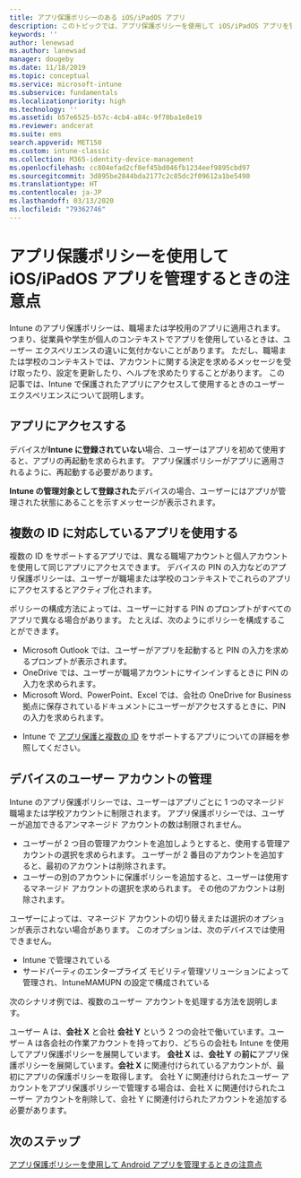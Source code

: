 ```yaml
---
title: アプリ保護ポリシーのある iOS/iPadOS アプリ
description: このトピックでは、アプリ保護ポリシーを使用して iOS/iPadOS アプリを管理するときの注意点について説明します。
keywords: ''
author: lenewsad
ms.author: lanewsad
manager: dougeby
ms.date: 11/18/2019
ms.topic: conceptual
ms.service: microsoft-intune
ms.subservice: fundamentals
ms.localizationpriority: high
ms.technology: ''
ms.assetid: b57e6525-b57c-4cb4-a84c-9f70ba1e8e19
ms.reviewer: andcerat
ms.suite: ems
search.appverid: MET150
ms.custom: intune-classic
ms.collection: M365-identity-device-management
ms.openlocfilehash: cc804efad2cf8ef45bd046fb1234eef9895cbd97
ms.sourcegitcommit: 3d895be2844bda2177c2c85dc2f09612a1be5490
ms.translationtype: HT
ms.contentlocale: ja-JP
ms.lasthandoff: 03/13/2020
ms.locfileid: "79362746"
---
```

# <a name="what-to-expect-when-your-iosipados-app-is-managed-by-app-protection-policies"></a>アプリ保護ポリシーを使用して iOS/iPadOS アプリを管理するときの注意点

Intune のアプリ保護ポリシーは、職場または学校用のアプリに適用されます。 つまり、従業員や学生が個人のコンテキストでアプリを使用しているときは、ユーザー エクスペリエンスの違いに気付かないことがあります。 ただし、職場または学校のコンテキストでは、アカウントに関する決定を求めるメッセージを受け取ったり、設定を更新したり、ヘルプを求めたりすることがあります。 この記事では、Intune で保護されたアプリにアクセスして使用するときのユーザー エクスペリエンスについて説明します。  

## <a name="access-apps"></a>アプリにアクセスする

デバイスが**Intune に登録されていない**場合、ユーザーはアプリを初めて使用すると、アプリの再起動を求められます。 アプリ保護ポリシーがアプリに適用されるように、再起動する必要があります。

<!--- The following screenshot from the Skype app illustrates this restart request: --->

<!---  ![Screenshot of the iOS/iPadOS device showing PIN prompt](./media/end-user-mam-apps-ios/iOS_AppPINPrompt.png) --->

**Intune の管理対象として登録された**デバイスの場合、ユーザーにはアプリが管理された状態にあることを示すメッセージが表示されます。

## <a name="use-apps-with-multi-identity-support"></a>複数の ID に対応しているアプリを使用する

複数の ID をサポートするアプリでは、異なる職場アカウントと個人アカウントを使用して同じアプリにアクセスできます。 デバイスの PIN の入力などのアプリ保護ポリシーは、ユーザーが職場または学校のコンテキストでこれらのアプリにアクセスするとアクティブ化されます。   

ポリシーの構成方法によっては、ユーザーに対する PIN のプロンプトがすべてのアプリで異なる場合があります。  たとえば、次のようにポリシーを構成することができます。       
* Microsoft Outlook では、ユーザーがアプリを起動すると PIN の入力を求めるプロンプトが表示されます。 
* OneDrive では、ユーザーが職場アカウントにサインインするときに PIN の入力を求められます。  
* Microsoft Word、PowerPoint、Excel では、会社の OneDrive for Business 拠点に保存されているドキュメントにユーザーがアクセスするときに、PIN の入力を求められます。  

- Intune で [アプリ保護と複数の ID](https://www.microsoft.com/cloud-platform/microsoft-intune-apps) をサポートするアプリについての詳細を参照してください。  

## <a name="manage-user-accounts-on-the-device"></a>デバイスのユーザー アカウントの管理  

Intune のアプリ保護ポリシーでは、ユーザーはアプリごとに 1 つのマネージド職場または学校アカウントに制限されます。 アプリ保護ポリシーでは、ユーザーが追加できるアンマネージド アカウントの数は制限されません。   

- ユーザーが 2 つ目の管理アカウントを追加しようとすると、使用する管理アカウントの選択を求められます。 ユーザーが 2 番目のアカウントを追加すると、最初のアカウントは削除されます。
- ユーザーの別のアカウントに保護ポリシーを追加すると、ユーザーは使用するマネージド アカウントの選択を求められます。 その他のアカウントは削除されます。 

ユーザーによっては、マネージド アカウントの切り替えまたは選択のオプションが表示されない場合があります。 このオプションは、次のデバイスでは使用できません。
* Intune で管理されている  
* サードパーティのエンタープライズ モビリティ管理ソリューションによって管理され、IntuneMAMUPN の設定で構成されている 

次のシナリオ例では、複数のユーザー アカウントを処理する方法を説明します。  

ユーザー A は、**会社 X** と会社 **会社 Y** という 2 つの会社で働いています。ユーザー A は各会社の作業アカウントを持っており、どちらの会社も Intune を使用してアプリ保護ポリシーを展開しています。 **会社 X** は、**会社 Y** の**前に**アプリ保護ポリシーを展開しています。**会社 X** に関連付けられているアカウントが、最初にアプリの保護ポリシーを取得します。 会社 Y に関連付けられたユーザー アカウントをアプリ保護ポリシーで管理する場合は、会社 X に関連付けられたユーザー アカウントを削除して、会社 Y に関連付けられたアカウントを追加する必要があります。  

## <a name="next-steps"></a>次のステップ

[アプリ保護ポリシーを使用して Android アプリを管理するときの注意点](end-user-mam-apps-android.md)
